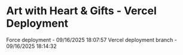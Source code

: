 # Art with Heart & Gifts - Vercel Deployment
Force deployment - 09/16/2025 18:07:57
Vercel deployment branch - 09/16/2025 18:14:32
